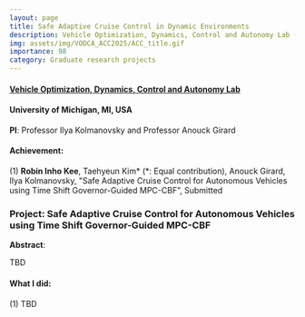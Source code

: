 ```yaml
---
layout: page
title: Safe Adaptive Cruise Control in Dynamic Environments
description: Vehicle Optimization, Dynamics, Control and Autonomy Lab (06.2024-ing), University of Michigan, MI, USA
img: assets/img/VODCA_ACC2025/ACC_title.gif
importance: 98
category: Graduate research projects
---
```


#### **<a href='https://vodca.engin.umich.edu/'>Vehicle Optimization, Dynamics, Control and Autonomy Lab</a>**
#### University of Michigan, MI, USA

**PI**:  Professor Ilya Kolmanovsky and Professor Anouck Girard

#### **Achievement**:

(1) **Robin Inho Kee**, Taehyeun Kim* (*: Equal contribution), Anouck Girard, Ilya Kolmanovsky, "Safe Adaptive Cruise Control for Autonomous Vehicles using Time Shift Governor-Guided MPC-CBF”, Submitted

### **Project**: **Safe Adaptive Cruise Control for Autonomous Vehicles using Time Shift Governor-Guided MPC-CBF**



**Abstract**: 

TBD



#### **What I did**:

(1) TBD



